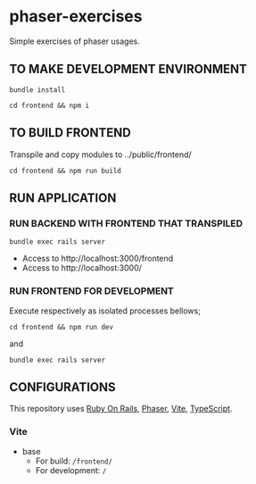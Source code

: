 # phaser-exercises
Simple exercises of phaser usages.

## TO MAKE DEVELOPMENT ENVIRONMENT
```shell
bundle install
```
```shell
cd frontend && npm i
```

## TO BUILD FRONTEND
Transpile and copy modules to ../public/frontend/
```shell
cd frontend && npm run build
```

## RUN APPLICATION
### RUN BACKEND WITH FRONTEND THAT TRANSPILED
```shell
bundle exec rails server
```
- Access to http://localhost:3000/frontend
- Access to http://localhost:3000/

### RUN FRONTEND FOR DEVELOPMENT
Execute respectively as isolated processes bellows;
```shell
cd frontend && npm run dev
```
and
```shell
bundle exec rails server
```

## CONFIGURATIONS
This repository uses [Ruby On Rails](https://github.com/rails/rails), [Phaser](https://phaser.io/), [Vite](https://vitejs.dev/), [TypeScript](https://www.typescriptlang.org/).
### Vite
- base
  - For build: `/frontend/`
  - For development: `/`
